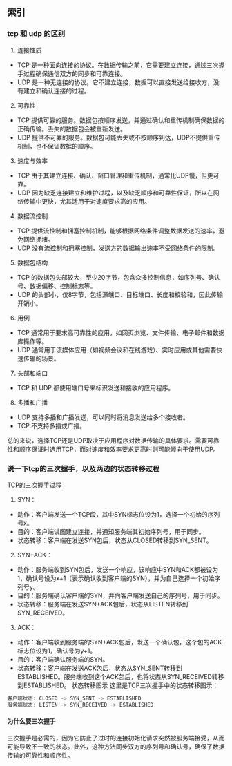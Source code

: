 ## 索引

### tcp 和 udp 的区别
1. 连接性质
+ TCP 是一种面向连接的协议。在数据传输之前，它需要建立连接，通过三次握手过程确保通信双方的同步和可靠连接。
+ UDP 是一种无连接的协议。它不建立连接，数据可以直接发送给接收方，没有建立和确认连接的过程。
2. 可靠性
+ TCP 提供可靠的服务。数据包按顺序发送，并通过确认和重传机制确保数据的正确传输。丢失的数据包会被重新发送。
+ UDP 提供不可靠的服务。数据包可能丢失或不按顺序到达，UDP不提供重传机制，也不保证数据的顺序。
3. 速度与效率
+ TCP 由于其建立连接、确认、窗口管理和重传机制，通常比UDP慢，但更可靠。
+ UDP 因为缺乏连接建立和维护过程，以及缺乏顺序和可靠性保证，所以在网络传输中更快，尤其适用于对速度要求高的应用。
4. 数据流控制
+ TCP 提供流控制和拥塞控制机制，能够根据网络条件调整数据发送的速率，避免网络拥堵。
+ UDP 没有流控制和拥塞控制，发送方的数据输出速率不受网络条件的限制。
5. 数据包结构
+ TCP 的数据包头部较大，至少20字节，包含众多控制信息，如序列号、确认号、数据偏移、控制标志等。
+ UDP 的头部小，仅8字节，包括源端口、目标端口、长度和校验和，因此传输开销小。
6. 用例
+ TCP 通常用于要求高可靠性的应用，如网页浏览、文件传输、电子邮件和数据库操作等。
+ UDP 通常用于流媒体应用（如视频会议和在线游戏）、实时应用或其他需要快速传输的场景。
7. 头部和端口
+ TCP 和 UDP 都使用端口号来标识发送和接收的应用程序。
8. 多播和广播
+ UDP 支持多播和广播发送，可以同时将消息发送给多个接收者。
+ TCP 不支持多播或广播。

总的来说，选择TCP还是UDP取决于应用程序对数据传输的具体要求。需要可靠性和顺序保证时选用TCP，而对速度和效率要求更高时则可能倾向于使用UDP。

### 说一下tcp的三次握手，以及两边的状态转移过程
TCP的三次握手过程
1. SYN：
+ 动作：客户端发送一个TCP段，其中SYN标志位设为1，选择一个初始的序列号x。
+ 目的：客户端试图建立连接，并通知服务端其初始序列号，用于同步。
+ 状态转移：客户端在发送SYN包后，状态从CLOSED转移到SYN_SENT。

2. SYN+ACK：
+ 动作：服务端收到SYN包后，发送一个响应，该响应中SYN和ACK都被设为1，确认号设为x+1（表示确认收到客户端的SYN），并为自己选择一个初始序列号y。
+ 目的：服务端确认客户端的SYN，并向客户端发送自己的序列号，用于同步。
+ 状态转移：服务端在发送SYN+ACK包后，状态从LISTEN转移到SYN_RECEIVED。

3. ACK：
+ 动作：客户端收到服务端的SYN+ACK包后，发送一个确认包，这个包的ACK标志位设为1，确认号为y+1。
+ 目的：客户端确认服务端的SYN。
+ 状态转移：客户端在发送ACK包后，状态从SYN_SENT转移到ESTABLISHED。服务端收到这个ACK包后，也将状态从SYN_RECEIVED转移到ESTABLISHED。
状态转移图示
这里是TCP三次握手中的状态转移图示：

```rust
客户端状态: CLOSED -> SYN_SENT -> ESTABLISHED
服务端状态: LISTEN -> SYN_RECEIVED -> ESTABLISHED
```

#### 为什么要三次握手
三次握手是必需的，因为它防止了过时的连接初始化请求突然被服务端接受，从而可能导致不一致的状态。此外，这种方法同步双方的序列号和确认号，确保了数据传输的可靠性和顺序性。

### 